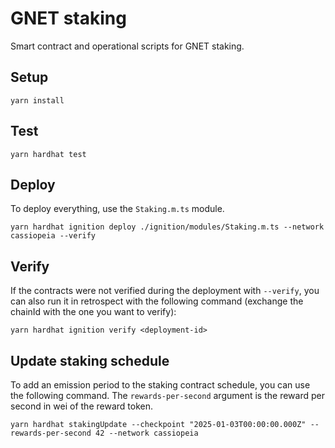 # GNET staking

Smart contract and operational scripts for GNET staking.

## Setup

```shell
yarn install
```

## Test

```shell
yarn hardhat test
```

## Deploy

To deploy everything, use the `Staking.m.ts` module.

```shell
yarn hardhat ignition deploy ./ignition/modules/Staking.m.ts --network cassiopeia --verify
```

## Verify

If the contracts were not verified during the deployment with `--verify`, you can also run it in retrospect with the following command (exchange the chainId with the one you want to verify):

```shell
yarn hardhat ignition verify <deployment-id>
```

## Update staking schedule

To add an emission period to the staking contract schedule, you can use the following command.
The `rewards-per-second` argument is the reward per second in wei of the reward token.

```shell
yarn hardhat stakingUpdate --checkpoint "2025-01-03T00:00:00.000Z" --rewards-per-second 42 --network cassiopeia
```
